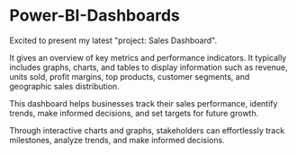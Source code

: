 # Power-BI-Dashboards
Excited to present my latest "project: Sales Dashboard".

It gives an overview of key metrics and performance indicators. It typically includes graphs, charts, and tables to display information such as revenue, units sold, profit margins, top products, customer segments, and geographic sales distribution.

This dashboard helps businesses track their sales performance, identify trends, make informed decisions, and set targets for future growth.

Through interactive charts and graphs, stakeholders can effortlessly track milestones, analyze trends, and make informed decisions.
